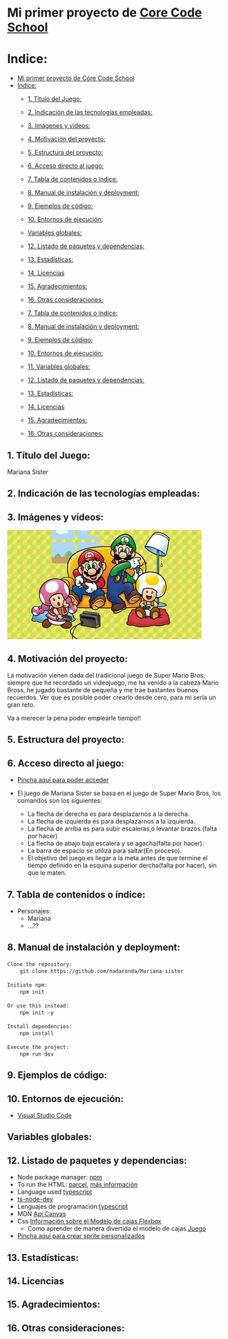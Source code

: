 # Mi primer proyecto de [Core Code School](https://www.corecode.school/)
# Indice:
- [Mi primer proyecto de Core Code School](#mi-primer-proyecto-de-core-code-school)
- [Indice:](#indice)
  - [1. Título del Juego:](#1-título-del-juego)
  - [2. Indicación de las tecnologías empleadas:](#2-indicación-de-las-tecnologías-empleadas)
  - [3. Imágenes y vídeos:](#3-imágenes-y-vídeos)
  - [4. Motivación del proyecto:](#4-motivación-del-proyecto)
  - [5. Estructura del proyecto:](#5-estructura-del-proyecto)
  - [6. Acceso directo al juego:](#6-acceso-directo-al-juego)
  - [7. Tabla de contenidos o índice:](#7-tabla-de-contenidos-o-índice)
  - [8. Manual de instalación y deployment:](#8-manual-de-instalación-y-deployment)
  - [9. Ejemplos de código:](#9-ejemplos-de-código)
  - [10. Entornos de ejecución:](#10-entornos-de-ejecución)
  - [Variables globales:](#variables-globales)
  - [12. Listado de paquetes y dependencias:](#12-listado-de-paquetes-y-dependencias)
  - [13. Estadísticas:](#13-estadísticas)
  - [14. Licencias](#14-licencias)
  - [15. Agradecimientos:](#15-agradecimientos)
  - [16. Otras consideraciones:](#16-otras-consideraciones)
   
  - [7. Tabla de contenidos o índice:](#7-tabla-de-contenidos-o-índice)
  - [8. Manual de instalación y deployment:](#8-manual-de-instalación-y-deployment)
  - [9. Ejemplos de código:](#9-ejemplos-de-código)
  - [10. Entornos de ejecución:](#10-entornos-de-ejecución)
  - [11. Variables globales:](#11-variables-globales)
  - [12. Listado de paquetes y dependencias:](#12-listado-de-paquetes-y-dependencias)
  - [13. Estadísticas:](#13-estadísticas)
  - [14. Licencias](#14-licencias)
  - [15. Agradecimientos:](#15-agradecimientos)
  - [16. Otras consideraciones:](#16-otras-consideraciones)


## 1. Título del Juego:
Mariana Sister

## 2. Indicación de las tecnologías empleadas:

## 3. Imágenes y vídeos:
![Lo tradicional llama ](./img/super-mario-bros.jpg)
## 4. Motivación del proyecto:
La motivación vienen dada del tradicional juego de Super Mario Bros,
siempre que he recordado un videojuego, me ha venido a la cabeza Mario Bross, he jugado bastante
de pequeña y me trae bastantes buenos recuerdos. Ver que es posible poder crearlo desde cero, para mi sería un gran reto.

Va a merecer la pena poder emplearle tiempo!!

## 5. Estructura del proyecto:
## 6. Acceso directo al juego:
* [Pincha aquí para poder acceder](https://nadaronda.github.io/Mariana-sister/)
  
* El juego de Mariana Sister se basa en el juego de Super Mario Bros, los comandos son los siguientes:
  
     - La flecha de derecha es para desplazarnos a la derecha.
     - La flecha de izquierda es para desplazarnos a la izquierda.
     - La flecha de arriba es para subir escaleras,o levantar brazos.(falta por hacer)
     - La flecha de abajo baja escalera y se agacha(falta por hacer).
     - La barra de espacio se utiliza para saltar(En proceso).
     - El objetivo del juego es llegar a la meta antes de que termine el tiempo definido en la esquina superior dercha(falta por hacer), sin que le maten.
## 7. Tabla de contenidos o índice:
* Personajes:
    * Mariana 
    * ...??
## 8. Manual de instalación y deployment:
```
Clone the repository:
    git clone https://github.com/nadaronda/Mariana-sister

Initiate npm:
    npm init

Or use this instead:
    npm init -y

Install dependencies:
    npm install

Execute the project:
    npm run dev

``` 
## 9. Ejemplos de código:
## 10. Entornos de ejecución:
* [Visual Studio Code](https://code.visualstudio.com/Download)
## Variables globales:

## 12. Listado de paquetes y dependencias:
* Node package manager: [npm](https://www.npmjs.com/)
* To run the HTML: [parcel](https://www.npmjs.com/package/parcel ), [más información](https://parceljs.org/languages/javascript/#classic-scripts)
* Language used [typescript](https://www.npmjs.com/package/typescript)
*  [ts-node-dev](https://www.npmjs.com/package/ts-node-dev)
*  Lenguajes de programación:[typescript](https://www.npmjs.com/package/typescript)
* MDN [Api Canvas](https://developer.mozilla.org/es/docs/Web/API/Canvas_API)
* Css [Información sobre el Modelo de cajas Flexbox](https://css-tricks.com/snippets/css/a-guide-to-flexbox/)
    * Como aprender de manera divertida el modelo de cajas [Juego](https://flexboxfroggy.com/)
* [Pincha aquí para crear sprite personalizados](https://sanderfrenken.github.io/Universal-LPC-Spritesheet-Character-Generator/#?body=Humanlike_white)



## 13. Estadísticas:
## 14. Licencias
## 15. Agradecimientos:
## 16. Otras consideraciones:
